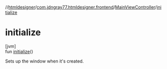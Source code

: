 //[htmldesigner](../../../index.md)/[com.jdngray77.htmldesigner.frontend](../index.md)/[MainViewController](index.md)/[initialize](initialize.md)

# initialize

[jvm]\
fun [initialize](initialize.md)()

Sets up the window when it's created.
